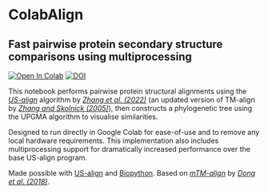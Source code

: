 # ColabAlign

## Fast pairwise protein secondary structure comparisons using multiprocessing

[![Open In Colab](https://colab.research.google.com/assets/colab-badge.svg)](https://colab.research.google.com/github/crfield18/ColabAlign/blob/main/colabalign.ipynb) [![DOI](https://zenodo.org/badge/788453062.svg)](https://doi.org/10.5281/zenodo.14169501)

This notebook performs pairwise protein structural alignments using the [_US-align_](https://zhanggroup.org/US-align/) algorithm by [_Zhang et al. (2022)_](https://doi.org/10.1038/s41592-022-01585-1) (an updated version of TM-align by [_Zhang and Skolnick (2005)_](https://doi.org/10.1093/nar/gki524)), then constructs a phylogenetic tree using the UPGMA algorithm to visualise similarities.

Designed to run directly in Google Colab for ease-of-use and to remove any local hardware requirements. This implementation also includes multiprocessing support for dramatically increased performance over the base US-align program.

Made possible with [US-align](https://github.com/pylelab/USalign) and [Biopython](https://biopython.org). Based on [_mTM-align_](http://yanglab.nankai.edu.cn/mTM-align/) by [_Dong et al. (2018)_](https://doi.org/10.1093/nar/gky430).
